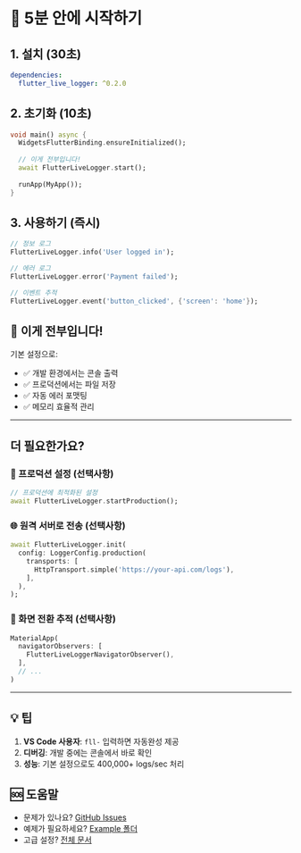 # 🚀 5분 안에 시작하기

## 1. 설치 (30초)
```yaml
dependencies:
  flutter_live_logger: ^0.2.0
```

## 2. 초기화 (10초)
```dart
void main() async {
  WidgetsFlutterBinding.ensureInitialized();
  
  // 이게 전부입니다!
  await FlutterLiveLogger.start();
  
  runApp(MyApp());
}
```

## 3. 사용하기 (즉시)
```dart
// 정보 로그
FlutterLiveLogger.info('User logged in');

// 에러 로그
FlutterLiveLogger.error('Payment failed');

// 이벤트 추적
FlutterLiveLogger.event('button_clicked', {'screen': 'home'});
```

## 🎯 이게 전부입니다!

기본 설정으로:
- ✅ 개발 환경에서는 콘솔 출력
- ✅ 프로덕션에서는 파일 저장
- ✅ 자동 에러 포맷팅
- ✅ 메모리 효율적 관리

---

## 더 필요한가요?

### 🏢 프로덕션 설정 (선택사항)
```dart
// 프로덕션에 최적화된 설정
await FlutterLiveLogger.startProduction();
```

### 🌐 원격 서버로 전송 (선택사항)
```dart
await FlutterLiveLogger.init(
  config: LoggerConfig.production(
    transports: [
      HttpTransport.simple('https://your-api.com/logs'),
    ],
  ),
);
```

### 📱 화면 전환 추적 (선택사항)
```dart
MaterialApp(
  navigatorObservers: [
    FlutterLiveLoggerNavigatorObserver(),
  ],
  // ...
)
```

---

## 💡 팁

1. **VS Code 사용자**: `fll-` 입력하면 자동완성 제공
2. **디버깅**: 개발 중에는 콘솔에서 바로 확인
3. **성능**: 기본 설정으로도 400,000+ logs/sec 처리

## 🆘 도움말

- 문제가 있나요? [GitHub Issues](https://github.com/curogom/flutter_live_logger/issues)
- 예제가 필요하세요? [Example 폴더](./example)
- 고급 설정? [전체 문서](./README.md)